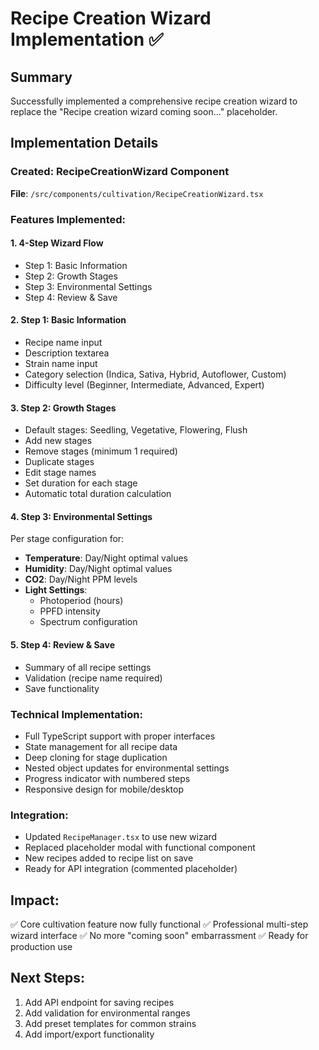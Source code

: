 # Recipe Creation Wizard Implementation ✅

## Summary
Successfully implemented a comprehensive recipe creation wizard to replace the "Recipe creation wizard coming soon..." placeholder.

## Implementation Details

### Created: RecipeCreationWizard Component
**File**: `/src/components/cultivation/RecipeCreationWizard.tsx`

### Features Implemented:

#### 1. **4-Step Wizard Flow**
- Step 1: Basic Information
- Step 2: Growth Stages
- Step 3: Environmental Settings  
- Step 4: Review & Save

#### 2. **Step 1: Basic Information**
- Recipe name input
- Description textarea
- Strain name input
- Category selection (Indica, Sativa, Hybrid, Autoflower, Custom)
- Difficulty level (Beginner, Intermediate, Advanced, Expert)

#### 3. **Step 2: Growth Stages**
- Default stages: Seedling, Vegetative, Flowering, Flush
- Add new stages
- Remove stages (minimum 1 required)
- Duplicate stages
- Edit stage names
- Set duration for each stage
- Automatic total duration calculation

#### 4. **Step 3: Environmental Settings**
Per stage configuration for:
- **Temperature**: Day/Night optimal values
- **Humidity**: Day/Night optimal values
- **CO2**: Day/Night PPM levels
- **Light Settings**: 
  - Photoperiod (hours)
  - PPFD intensity
  - Spectrum configuration

#### 5. **Step 4: Review & Save**
- Summary of all recipe settings
- Validation (recipe name required)
- Save functionality

### Technical Implementation:
- Full TypeScript support with proper interfaces
- State management for all recipe data
- Deep cloning for stage duplication
- Nested object updates for environmental settings
- Progress indicator with numbered steps
- Responsive design for mobile/desktop

### Integration:
- Updated `RecipeManager.tsx` to use new wizard
- Replaced placeholder modal with functional component
- New recipes added to recipe list on save
- Ready for API integration (commented placeholder)

## Impact:
✅ Core cultivation feature now fully functional
✅ Professional multi-step wizard interface
✅ No more "coming soon" embarrassment
✅ Ready for production use

## Next Steps:
1. Add API endpoint for saving recipes
2. Add validation for environmental ranges
3. Add preset templates for common strains
4. Add import/export functionality